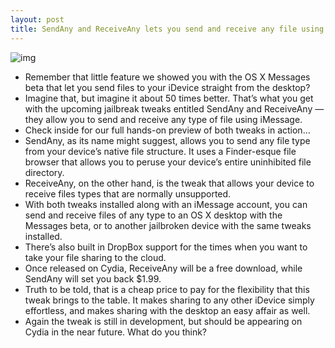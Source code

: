 ```yaml
---
layout: post
title: SendAny and ReceiveAny lets you send and receive any file using iMessage
---
```

![img](http://media.idownloadblog.com/wp-content/uploads/2012/03/SendAny-Receive-Any-Screenshot.jpg)
* Remember that little feature we showed you with the OS X Messages beta that let you send files to your iDevice straight from the desktop?
* Imagine that, but imagine it about 50 times better. That’s what you get with the upcoming jailbreak tweaks entitled SendAny and ReceiveAny — they allow you to send and receive any type of file using iMessage.
* Check inside for our full hands-on preview of both tweaks in action…
* SendAny, as its name might suggest, allows you to send any file type from your device’s native file structure. It uses a Finder-esque file browser that allows you to peruse your device’s entire uninhibited file directory.
* ReceiveAny, on the other hand, is the tweak that allows your device to receive files types that are normally unsupported.
* With both tweaks installed along with an iMessage account, you can send and receive files of any type to an OS X desktop with the Messages beta, or to another jailbroken device with the same tweaks installed.
* There’s also built in DropBox support for the times when you want to take your file sharing to the cloud.
* Once released on Cydia, ReceiveAny will be a free download, while SendAny will set you back $1.99.
* Truth to be told, that is a cheap price to pay for the flexibility that this tweak brings to the table. It makes sharing to any other iDevice simply effortless, and makes sharing with the desktop an easy affair as well.
* Again the tweak is still in development, but should be appearing on Cydia in the near future. What do you think?

